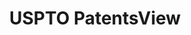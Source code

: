 ---
layout: default
bigquery: https://console.cloud.google.com/bigquery?p=patents-public-data&d=patentsview&page=dataset
citation: Attribution should be given to PatentsView for use, distribution, or derivative
  works.
code: https://github.com/CSSIP-AIR/PatentsView-Code-Snippets/
contributors: USPTO
cost: None
description: 'PatentsView includes US patent data including raw data (summaries, applications,
  pregrant applications), disambugations of inventors and assignees, and inventor
  gender estimates.  Also foreign priority data, # of figures and sheets, and government
  interest statements.'
documentation: https://patentsview.org/query/builder-faqs
last_edit: 04/07/2022, 08:48:55
location: https://patentsview.org/
maintained_by: USPTO
record_creation_timestamp: 12/2/2020 17:20:46
schema_fields:
- disamb_assignee_id_20190820
- rel_id
- title
- lapse_of_patent
- subgroup_id
- county
- latitude
- level_three
- num
- subsection_id
- _371_date
- country_transformed
- field_title
- rule_47
- patent_id
- rawassignee_id
- disamb_assignee_id_20200929
- publication_number
- name
- term_grant
- disamb_inventor_id_20201229
- city
- state_fips
- text
- contract_award_number
- doctype
- ipc_class
- disamb_inventor_id_20190820
- num_figures
- latlong
- level_one
- term_disclaimer
- assignee_id
- status
- type
- group_id
- disamb_assignee_id_20190312
- subcategory_id
- category_id
- exemplary
- inventor_id
- disamb_assignee_id_20191231
- deceased
- disamb_inventor_id_20170307
- level_two
- organization_id
- disamb_inventor_id_20200929
- reldocno
- disamb_assignee_id_20191008
- name_first
- series_code
- f371_date
- application_id
- term_extension
- ipc_version_indicator
- role
- dependent
- disamb_inventor_id_20171226
- male
- action_date
- disamb_inventor_id_20171003
- disamb_assignee_id_20200331
- citation_id
- lname
- group
- mainclass_id
- classification_data_source
- country
- symbol_position
- doc_type
- withdrawn
- disamb_inventor_id_20191008
- applicant_type
- category
- disamb_inventor_id_20181127
- sequence
- disamb_inventor_id_20190312
- abstract
- longitude
- county_fips
- latin_name
- _102_date
- name_last
- disamb_inventor_id_20170808
- male_flag
- disamb_inventor_id_20200630
- section_id
- section
- date
- num_claims
- subclass_id
- rawinventor_id
- fname
- lawyer_id
- disamb_inventor_id_20200331
- disclaimer_date
- field_id
- attribution_status
- length
- subclass
- state
- classification_level
- main_group
- number
- classification_status
- num_sheets
- gi_statement
- filename
- rawlocation_id
- variety
- id
- f102_date
- location_id
- disamb_assignee_id_20200630
- sector_title
- disamb_inventor_id_20180528
- designation
- disamb_inventor_id_20191231
- relkind
- subgroup
- kind
- disamb_assignee_id_20181127
- classification_value
- organization
- uuid
shortname: patentsview
tags:
- disambiguation
- United States
- gender
terms_of_use: Creative Commons Attribution 4.0 International License.
timeframe: 1963-1999
title: USPTO PatentsView
uuid: cf1780b1-e265-4e49-8d1d-83b9cfe0fd9a
---